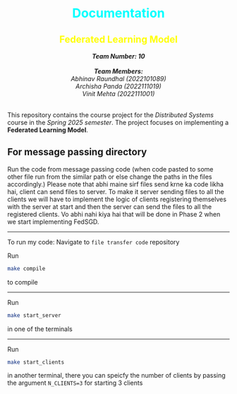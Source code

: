 <p id="readme-top"></p>
<br />

# <center><span style="color:cyan">Documentation</span></center>
## <center><span style="color:yellow">Federated Learning Model</span></center>
<center>
    <i>
        <b>
            Team Number: 10
        </b>
    </i>
    <br><br>
    <i>
        <b>
            Team Members:
        </b>
        <br> Abhinav Raundhal (2022101089)
        <br> Archisha Panda (2022111019)
        <br> Vinit Mehta (2022111001)
    </i>
    <br>
</center>
<br>

This repository contains the course project for the *Distributed Systems* course in the *Spring 2025 semester*. The project focuses on implementing a **Federated Learning Model**.


## For message passing directory
Run the code from message passing code (when code pasted to some other file run from the similar path or else change the paths in the files accordingly.) Please note that abhi maine sirf files send krne ka code likha hai, client can send files to server. To make it server sending files to all the clients we will have to implement the logic of clients registering themselves with the server at start and then the server can send the files to all the registered clients. Vo abhi nahi kiya hai that will be done in Phase 2 when we start implementing FedSGD.

---

To run my code:
Navigate to `file transfer code` repository

Run
```Bash
make compile
```
to compile

---

Run
```Bash
make start_server
```
in one of the terminals

---

Run
```Bash
make start_clients
```
in another terminal, there you can speicfy the number of clients by passing the argument `N_CLIENTS=3` for starting 3 clients